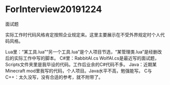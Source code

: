 # ForInterview20191224
 面试题

 实际工作时代码风格肯定按照企业规定来。这里主要展示在不受外界规定时个人代码风格。

 Lua里：“某工具.lua”“另一个工具.lua”是个人项目节选，“某管理类.lua”是经删改后的实际工作中写的脚本。
 C#里：RabbitAI.cs WolfAI.cs是最近写的面试题，Scripts文件夹里是我毕设的代码。工作后业余的C#代码不多。
 Java：近期某Minecraft mod里我写的代码，个人项目。Java水平不高，勉强能写。
 C与C++：太久没写，没有合适的参考，就不附带了。
